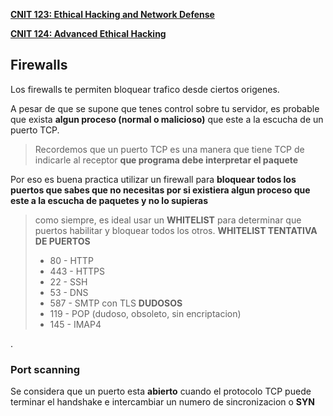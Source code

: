 [**CNIT 123: Ethical Hacking and Network Defense**](https://samsclass.info/123/123_F15.shtml)

[**CNIT 124: Advanced Ethical Hacking**](https://samsclass.info/124/124_F15.shtml)



## Firewalls

Los firewalls te permiten bloquear trafico desde ciertos origenes.

A pesar de que se supone que tenes control sobre tu servidor, es probable que exista **algun proceso (normal o malicioso)** que este a la escucha de un puerto TCP. 

> Recordemos que un puerto  TCP es una manera que tiene TCP de indicarle al receptor **que programa debe interpretar el paquete**

Por eso es buena practica utilizar un firewall para **bloquear todos los puertos que sabes que no necesitas por si existiera algun proceso que este a la escucha de paquetes y no lo supieras** 

>como siempre, es ideal usar un **WHITELIST** para determinar que puertos habilitar y bloquear todos los otros.
>**WHITELIST TENTATIVA DE PUERTOS**
>* 80 - HTTP 
>* 443 - HTTPS
>* 22 - SSH
>* 53 - DNS
>* 587 - SMTP con TLS
>**DUDOSOS**
>* 119 - POP (dudoso, obsoleto, sin encriptacion)
>* 145 - IMAP4

.

 ### Port scanning
Se considera que un puerto esta **abierto** cuando el protocolo TCP puede terminar el handshake e intercambiar un numero de sincronizacion o **SYN**
<!--stackedit_data:
eyJoaXN0b3J5IjpbMTgyOTkyMDcxLDkzOTgxNDQ0OCwxMTc5NT
A2MzcyLDc4NDI2NjU2NF19
-->